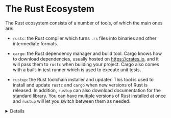 # The Rust Ecosystem

The Rust ecosystem consists of a number of tools, of which the main ones are:

* `rustc`: the Rust compiler which turns `.rs` files into binaries and other
  intermediate formats.

* `cargo`: the Rust dependency manager and build tool. Cargo knows how to
  download dependencies, usually hosted on <https://crates.io>, and it will pass them to
  `rustc` when building your project. Cargo also comes with a built-in test
  runner which is used to execute unit tests.

* `rustup`: the Rust toolchain installer and updater. This tool is used to
  install and update `rustc` and `cargo` when new versions of Rust is released.
  In addition, `rustup` can also download documentation for the standard
  library. You can have multiple versions of Rust installed at once and `rustup`
  will let you switch between them as needed.

<details>

Key points:

* Rust has a rapid release schedule with a new release coming out
  every six weeks. New releases maintain backwards compatibility with
  old releases --- plus they enable new functionality.

* There are three release channels: "stable", "beta", and "nightly".

* New features are being tested on "nightly", "beta" is what becomes
  "stable" every six weeks.

* Dependencies can also be resolved from alternative [registries], git, folders, and more.

* Rust also has [editions]: the current edition is Rust 2021. Previous
  editions were Rust 2015 and Rust 2018.

  * The editions are allowed to make backwards incompatible changes to
    the language.

  * To prevent breaking code, editions are opt-in: you select the
    edition for your crate via the `Cargo.toml` file.

  * To avoid splitting the ecosystem, Rust compilers can mix code
    written for different editions.

  * Mention that it is quite rare to ever use the compiler directly not through `cargo` (most users never do).

  * It might be worth alluding that Cargo itself is an extremely powerful and comprehensive tool.  It is capable of many advanced features including but not limited to: 
      * Project/package structure
      * [workspaces]
      * Dev Dependencies and Runtime Dependency management/caching
      * [build scripting]
      * [global installation]
      * It is also extensible with sub command plugins as well (such as [cargo clippy]).
  * Read more from the [official Cargo Book]

[editions]: https://doc.rust-lang.org/edition-guide/

[workspaces]: https://doc.rust-lang.org/cargo/reference/workspaces.html

[build scripting]: https://doc.rust-lang.org/cargo/reference/build-scripts.html

[global installation]: https://doc.rust-lang.org/cargo/commands/cargo-install.html

[cargo clippy]: https://github.com/rust-lang/rust-clippy

[official Cargo Book]: https://doc.rust-lang.org/cargo/

[registries]: https://doc.rust-lang.org/cargo/reference/registries.html

</details>
